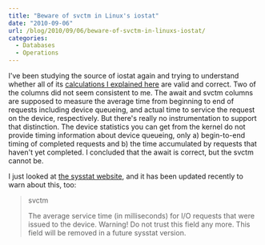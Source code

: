 ```yaml
---
title: "Beware of svctm in Linux's iostat"
date: "2010-09-06"
url: /blog/2010/09/06/beware-of-svctm-in-linuxs-iostat/
categories:
  - Databases
  - Operations
---
```

I've been studying the source of iostat again and trying to understand whether all of its [calculations I explained here][1] are valid and correct. Two of the columns did not seem consistent to me. The await and svctm columns are supposed to measure the average time from beginning to end of requests including device queueing, and actual time to service the request on the device, respectively. But there's really no instrumentation to support that distinction. The device statistics you can get from the kernel do not provide timing information about device queueing, only a) begin-to-end timing of completed requests and b) the time accumulated by requests that haven't yet completed. I concluded that the await is correct, but the svctm cannot be.

I just looked at [the sysstat website][2], and it has been updated recently to warn about this, too:

> svctm
> 
> The average service time (in milliseconds) for I/O requests that were issued to the device. Warning! Do not trust this field any more. This field will be removed in a future sysstat version.

 [1]: /blog/2010/01/09/how-linux-iostat-computes-its-results/
 [2]: http://sebastien.godard.pagesperso-orange.fr/
